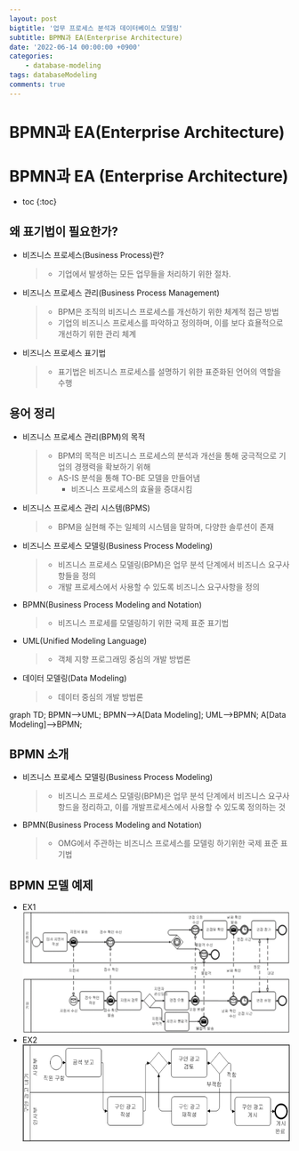 ```yaml
---
layout: post
bigtitle: '업무 프로세스 분석과 데이터베이스 모델링'
subtitle: BPMN과 EA(Enterprise Architecture)
date: '2022-06-14 00:00:00 +0900'
categories:
    - database-modeling
tags: databaseModeling
comments: true
---
```


# BPMN과 EA(Enterprise Architecture)

# BPMN과 EA (Enterprise Architecture)
* toc
{:toc}

## 왜 표기법이 필요한가?

+ 비즈니스 프로세스(Business Process)란?
  > + 기업에서 발생하는 모든 업무들을 처리하기 위한 절차.
+ 비즈니스 프로세스 관리(Business Process Management)
  > + BPM은 조직의 비즈니스 프로세스를 개선하기 위한 체계적 접근 방법
  > + 기업의 비즈니스 프로세스를 파악하고 정의하며, 이를 보다 효욜적으로 개선하기 위한  관리 체계
+ 비즈니스 프로세스 표기법
  > + 표기법은 비즈니스 프로세스를 설명하기 위한 표준화된 언어의 역할을 수행

## 용어 정리
  + 비즈니스 프로세스 관리(BPM)의 목적
    > + BPM의 목적은 비즈니스 프로세스의 분석과 개선을 통해 궁극적으로 기업의 경쟁력을 확보하기 위해
    > + AS-IS 분석을 통해 TO-BE 모델을 만들어냄
    >   + 비즈니스 프로세스의 효율을 증대시킴
  + 비즈니스 프로세스 관리 시스템(BPMS)
    > + BPM을 실현해 주는 일체의 시스템을 말하며, 다양한 솔루션이 존재
  + 비즈니스 프로세스 모델링(Business Process Modeling)
    > + 비즈니스 프로세스 모델링(BPM)은 업무 분석 단계에서 비즈니스 요구사항들을 정의
    > + 개발 프로세스에서 사용할 수 있도록 비즈니스 요구사항을 정의
  + BPMN(Business Process Modeling and Notation)
    > + 비즈니스 프로세를 모델링하기 위한 국제 표준 표기법
  + UML(Unified Modeling Language)
    > + 객체 지향 프로그래밍 중심의 개발 방법론
  + 데이터 모델링(Data Modeling)
    > + 데이터 중심의 개발 방법론

<div class="language-mermaid">
graph TD;
    BPMN-->UML;
    BPMN-->A[Data Modeling];
    UML-->BPMN;
    A[Data Modeling]-->BPMN;
</div>

## BPMN 소개
  + 비즈니스 프로세스 모델링(Business Process Modeling)
    > + 비즈니스 프로세스 모델링(BPM)은 업무 분석 단계에서 비즈니스 요구사항드을 정리하고, 이를 개발프로세스에서 사용할 수 있도록 정의하는 것
  + BPMN(Business Process Modeling and Notation)
    > + OMG에서 주관하는 비즈니스 프로세스를 모델링 하기위한 국제 표준 표기법

## BPMN 모델 예제
* EX1
  ![예제1](/assets/img/database-modeling/BPMN.png)
* EX2  
  ![예제2](/assets/img/database-modeling/BPMN2.png)
